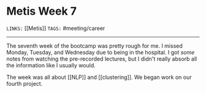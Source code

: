 # Metis Week 7
`LINKS:` [[Metis]]
`TAGS:` #meeting/career

---
The seventh week of the bootcamp was pretty rough for me. I missed Monday, Tuesday, and Wednesday due to being in the hospital. I got *some* notes from watching the pre-recorded lectures, but I didn't really absorb all the information like I usually would. 

The week was all about [[NLP]] and [[clustering]]. We began work on our fourth project. 
